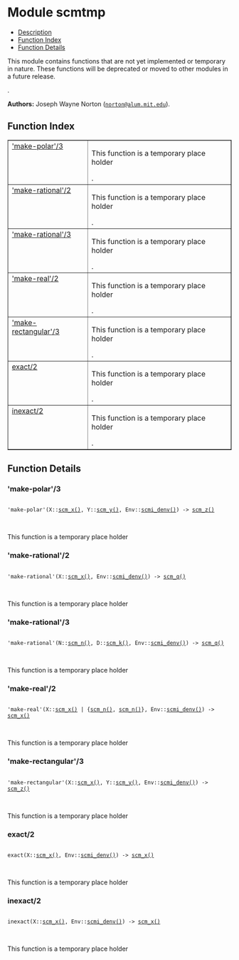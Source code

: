 

# Module scmtmp #
* [Description](#description)
* [Function Index](#index)
* [Function Details](#functions)

<p>This module contains functions that are not yet implemented
or temporary in nature.  These functions will be deprecated or
moved to other modules in a future release.</p>.

__Authors:__ Joseph Wayne Norton ([`norton@alum.mit.edu`](mailto:norton@alum.mit.edu)).

<a name="index"></a>

## Function Index ##


<table width="100%" border="1" cellspacing="0" cellpadding="2" summary="function index"><tr><td valign="top"><a href="#make-polar-3">'make-polar'/3</a></td><td><p>This function is a temporary place holder</p>.</td></tr><tr><td valign="top"><a href="#make-rational-2">'make-rational'/2</a></td><td><p>This function is a temporary place holder</p>.</td></tr><tr><td valign="top"><a href="#make-rational-3">'make-rational'/3</a></td><td><p>This function is a temporary place holder</p>.</td></tr><tr><td valign="top"><a href="#make-real-2">'make-real'/2</a></td><td><p>This function is a temporary place holder</p>.</td></tr><tr><td valign="top"><a href="#make-rectangular-3">'make-rectangular'/3</a></td><td><p>This function is a temporary place holder</p>.</td></tr><tr><td valign="top"><a href="#exact-2">exact/2</a></td><td><p>This function is a temporary place holder</p>.</td></tr><tr><td valign="top"><a href="#inexact-2">inexact/2</a></td><td><p>This function is a temporary place holder</p>.</td></tr></table>


<a name="functions"></a>

## Function Details ##

<a name="make-polar-3"></a>

### 'make-polar'/3 ###

<pre><code>
'make-polar'(X::<a href="#type-scm_x">scm_x()</a>, Y::<a href="#type-scm_y">scm_y()</a>, Env::<a href="#type-scmi_denv">scmi_denv()</a>) -&gt; <a href="#type-scm_z">scm_z()</a>
</code></pre>
<br />

<p>This function is a temporary place holder</p>

<a name="make-rational-2"></a>

### 'make-rational'/2 ###

<pre><code>
'make-rational'(X::<a href="#type-scm_x">scm_x()</a>, Env::<a href="#type-scmi_denv">scmi_denv()</a>) -&gt; <a href="#type-scm_q">scm_q()</a>
</code></pre>
<br />

<p>This function is a temporary place holder</p>

<a name="make-rational-3"></a>

### 'make-rational'/3 ###

<pre><code>
'make-rational'(N::<a href="#type-scm_n">scm_n()</a>, D::<a href="#type-scm_k">scm_k()</a>, Env::<a href="#type-scmi_denv">scmi_denv()</a>) -&gt; <a href="#type-scm_q">scm_q()</a>
</code></pre>
<br />

<p>This function is a temporary place holder</p>

<a name="make-real-2"></a>

### 'make-real'/2 ###

<pre><code>
'make-real'(X::<a href="#type-scm_x">scm_x()</a> | {<a href="#type-scm_n">scm_n()</a>, <a href="#type-scm_n">scm_n()</a>}, Env::<a href="#type-scmi_denv">scmi_denv()</a>) -&gt; <a href="#type-scm_x">scm_x()</a>
</code></pre>
<br />

<p>This function is a temporary place holder</p>

<a name="make-rectangular-3"></a>

### 'make-rectangular'/3 ###

<pre><code>
'make-rectangular'(X::<a href="#type-scm_x">scm_x()</a>, Y::<a href="#type-scm_y">scm_y()</a>, Env::<a href="#type-scmi_denv">scmi_denv()</a>) -&gt; <a href="#type-scm_z">scm_z()</a>
</code></pre>
<br />

<p>This function is a temporary place holder</p>

<a name="exact-2"></a>

### exact/2 ###

<pre><code>
exact(X::<a href="#type-scm_x">scm_x()</a>, Env::<a href="#type-scmi_denv">scmi_denv()</a>) -&gt; <a href="#type-scm_x">scm_x()</a>
</code></pre>
<br />

<p>This function is a temporary place holder</p>

<a name="inexact-2"></a>

### inexact/2 ###

<pre><code>
inexact(X::<a href="#type-scm_x">scm_x()</a>, Env::<a href="#type-scmi_denv">scmi_denv()</a>) -&gt; <a href="#type-scm_x">scm_x()</a>
</code></pre>
<br />

<p>This function is a temporary place holder</p>

